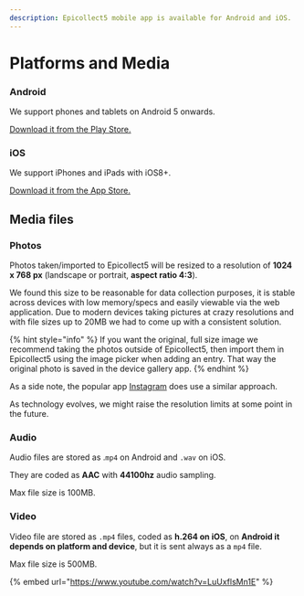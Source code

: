 ```yaml
---
description: Epicollect5 mobile app is available for Android and iOS.
---
```


# Platforms and Media

### Android

We support phones and tablets on Android 5 onwards.

[Download it from the Play Store.](https://play.google.com/store/apps/details?id=uk.ac.imperial.epicollect.five\&hl=en\_GB)

### iOS

We support iPhones and iPads with iOS8+.

[Download it from the App Store.](https://itunes.apple.com/us/app/epicollect5/id1183858199?mt=8)

## Media files

### Photos

Photos taken/imported to Epicollect5 will be resized to a resolution of **1024 x 768 px** (landscape or portrait, **aspect ratio 4:3**).

We found this size to be reasonable for data collection purposes, it is stable across devices with low memory/specs and easily viewable via the web application. Due to modern devices taking pictures at crazy resolutions and with file sizes up to 20MB we had to come up with a consistent solution.

{% hint style="info" %}
If you want the original, full size image we recommend taking the photos outside of Epicollect5, then import them in Epicollect5 using the image picker when adding an entry. That way the original photo is saved in the device gallery app.
{% endhint %}

As a side note, the popular app [Instagram](https://www.instagram.com/?hl=en) does use a similar approach.

As technology evolves, we might raise the resolution limits at some point in the future.

### Audio

Audio files are stored as .`mp4` on Android and `.wav` on iOS.

They are coded as **AAC** with **44100hz** audio sampling.

Max file size is 100MB.

### Video

Video file are stored as `.mp4` files, coded as **h.264 on iOS**, on **Android it depends on platform and device**, but it is sent always as a `mp4` file.

Max file size is 500MB.

{% embed url="https://www.youtube.com/watch?v=LuUxflsMn1E" %}

